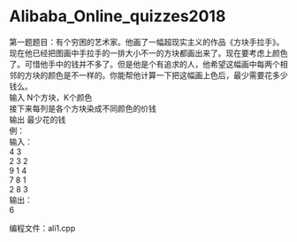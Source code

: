 # Alibaba_Online_quizzes2018<br>
第一题题目：有个穷困的艺术家。他画了一幅超现实主义的作品《方块手拉手》。现在他已经把图画中手拉手的一排大小不一的方块都画出来了。现在要考虑上颜色了。可惜他手中的钱并不多了。但是他是个有追求的人，他希望这幅画中每两个相邻的方块的颜色是不一样的。你能帮他计算一下把这幅画上色后，最少需要花多少钱么。<br>
输入 N个方块，K个颜色<br>
接下来每列是各个方块染成不同颜色的价钱<br>
输出 最少花的钱<br>
例：<br>
输入：<br>
4 3<br>
2 3 2<br>
9 1 4<br>
7 8 1<br>
2 8 3<br>
输出：<br>
6<br>

编程文件：ali1.cpp<br>
